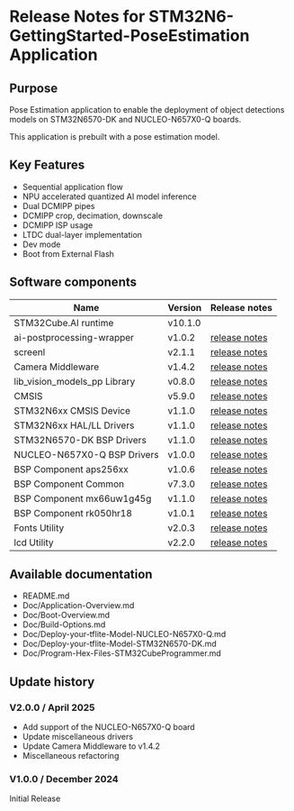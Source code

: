 # Release Notes for STM32N6-GettingStarted-PoseEstimation Application

## Purpose

Pose Estimation application to enable the deployment of object detections models on STM32N6570-DK and NUCLEO-N657X0-Q boards.

This application is prebuilt with a pose estimation model.

## Key Features

- Sequential application flow
- NPU accelerated quantized AI model inference
- Dual DCMIPP pipes
- DCMIPP crop, decimation, downscale
- DCMIPP ISP usage
- LTDC dual-layer implementation
- Dev mode
- Boot from External Flash

## Software components

| Name                          | Version             | Release notes
|-----                          | -------             | -------------
| STM32Cube.AI runtime          |  v10.1.0            |
| ai-postprocessing-wrapper     |  v1.0.2             | [release notes](Middlewares/ai-postprocessing-wrapper/Release_Notes.md)
| screenl                       |  v2.1.1             | [release notes](Middlewares/screenl/Release_Notes.md)
| Camera Middleware             |  v1.4.2             | [release notes](Middlewares/Camera_Middleware/Release_Notes.md)
| lib_vision_models_pp Library  |  v0.8.0             | [release notes](Middlewares/lib_vision_models_pp/lib_vision_models_pp/README.md)
| CMSIS                         |  v5.9.0             | [release notes](STM32Cube_FW_N6/Drivers/CMSIS/Documentation/index.html)
| STM32N6xx CMSIS Device        |  v1.1.0             | [release notes](STM32Cube_FW_N6/Drivers/CMSIS/Device/ST/STM32N6xx/Release_Notes.html)
| STM32N6xx HAL/LL Drivers      |  v1.1.0             | [release notes](STM32Cube_FW_N6/Drivers/STM32N6xx_HAL_Driver/Release_Notes.html)
| STM32N6570-DK BSP Drivers     |  v1.1.0             | [release notes](STM32Cube_FW_N6/Drivers/BSP/STM32N6570-DK/Release_Notes.html)
| NUCLEO-N657X0-Q BSP Drivers   |  v1.0.0             | [release notes](STM32Cube_FW_N6/Drivers/BSP/STM32N6xx_Nucleo/Release_Notes.html)
| BSP Component aps256xx        |  v1.0.6             | [release notes](STM32Cube_FW_N6/Drivers/BSP/Components/aps256xx/Release_Notes.html)
| BSP Component Common          |  v7.3.0             | [release notes](STM32Cube_FW_N6/Drivers/BSP/Components/Common/Release_Notes.html)
| BSP Component mx66uw1g45g     |  v1.1.0             | [release notes](STM32Cube_FW_N6/Drivers/BSP/Components/mx66uw1g45g/Release_Notes.html)
| BSP Component rk050hr18       |  v1.0.1             | [release notes](STM32Cube_FW_N6/Drivers/BSP/Components/rk050hr18/Release_Notes.html)
| Fonts Utility                 |  v2.0.3             | [release notes](STM32Cube_FW_N6/Utilities/Fonts/Release_Notes.html)
| lcd Utility                   |  v2.2.0             | [release notes](STM32Cube_FW_N6/Utilities/lcd/Release_Notes.html)

## Available documentation

- README.md
- Doc/Application-Overview.md
- Doc/Boot-Overview.md
- Doc/Build-Options.md
- Doc/Deploy-your-tflite-Model-NUCLEO-N657X0-Q.md
- Doc/Deploy-your-tflite-Model-STM32N6570-DK.md
- Doc/Program-Hex-Files-STM32CubeProgrammer.md

## Update history

### V2.0.0 / April 2025

- Add support of the NUCLEO-N657X0-Q board
- Update miscellaneous drivers
- Update Camera Middleware to v1.4.2
- Miscellaneous refactoring

### V1.0.0 / December 2024

Initial Release